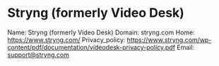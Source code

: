 
# Stryng (formerly Video Desk)

Name: Stryng (formerly Video Desk)
Domain: stryng.com
Home: https://www.stryng.com/
Privacy_policy: https://www.stryng.com/wp-content/pdf/documentation/videodesk-privacy-policy.pdf
Email: support@stryng.com

